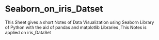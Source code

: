 # Seaborn_on_iris_Datset


This Sheet gives a short Notes of Data Visualization using Seaborn Library of Python with the aid of pandas and matplotlib Libraries
,This Notes is applied on iris_DataSet 
